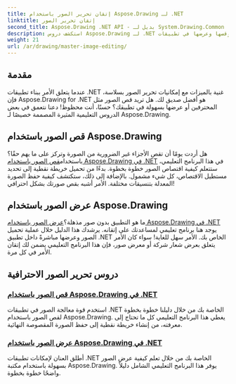 ```yaml
---
title: إتقان تحرير الصور باستخدام Aspose.Drawing لـ .NET
linktitle: إتقان تحرير الصور
second_title: Aspose.Drawing .NET API - بديل لـ System.Drawing.Common
description: استكشف دروس Aspose.Drawing لـ .NET لإتقان تحرير الصور وقصها وعرضها في تطبيقات .NET باستخدام أدلة خطوة بخطوة.
weight: 21
url: /ar/drawing/master-image-editing/
---
```

## مقدمة

عندما يتعلق الأمر ببناء تطبيقات .NET غنية بالميزات مع إمكانيات تحرير الصور بسلاسة، فإن Aspose.Drawing for .NET هو أفضل صديق لك. هل تريد قص الصور مثل المحترفين أو عرضها بسهولة في تطبيقك؟ حسنًا، أنت محظوظ! دعنا نتعمق في بعض الدروس التعليمية المثيرة المصممة خصيصًا لـ Aspose.Drawing.

## قص الصور باستخدام Aspose.Drawing  
 هل أردت يومًا أن تقص الأجزاء غير الضرورية من الصورة وتركز على ما يهم حقًا؟ باستخدام[قص الصور باستخدام Aspose.Drawing في .NET](./image-cropping/) في هذا البرنامج التعليمي، ستتعلم كيفية اقتصاص الصور خطوة بخطوة. بدءًا من تحميل خريطة نقطية إلى تحديد مستطيل الاقتصاص، كل شيء مشمول. بالإضافة إلى ذلك، ستكتشف كيفية حفظ الصورة المعدلة بتنسيقات مختلفة. الأمر أشبه بقص صورتك بشكل احترافي!  

## عرض الصور باستخدام Aspose.Drawing  
 ما هو التطبيق بدون صور مذهلة؟[عرض الصور باستخدام Aspose.Drawing في .NET](./image-display/) يوجد هنا برنامج تعليمي لمساعدتك على إتقانه. يرشدك هذا الدليل خلال عملية تحميل الصور وعرضها مباشرةً داخل تطبيق .NET الخاص بك. الأمر سهل للغاية! سواء كان الأمر يتعلق بعرض شعار شركة أو معرض صور، فإن هذا البرنامج التعليمي يضمن لك إتقان الأمر في كل مرة.
  
## دروس تحرير الصور الاحترافية
### [قص الصور باستخدام Aspose.Drawing في .NET](./image-cropping/)
استخدم قوة معالجة الصور في تطبيقات .NET الخاصة بك من خلال دليلنا خطوة بخطوة لقص الصور باستخدام Aspose.Drawing. يغطي هذا البرنامج التعليمي كل ما تحتاج إلى معرفته، من إنشاء خريطة نقطية إلى حفظ الصورة المقصوصة النهائية.
### [عرض الصور باستخدام Aspose.Drawing في .NET](./image-display/)
أطلق العنان لإمكانات تطبيقات .NET الخاصة بك من خلال تعلم كيفية عرض الصور بسهولة باستخدام مكتبة Aspose.Drawing. يوفر هذا البرنامج التعليمي الشامل دليلاً واضحًا خطوة بخطوة.